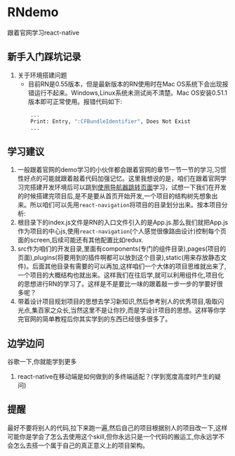 # RNdemo
跟着官网学习react-native

## 新手入门踩坑记录

1. 关于环境搭建问题
    - 目前RN是0.55版本，但是最新版本的RN使用时在Mac OS系统下会出现报错运行不起来。Windows,Linux系统未测试尚不清楚。Mac OS安装0.51.1版本即可正常使用。报错代码如下:<br>
    ```bash
        ...
        Print: Entry, ":CFBundleIdentifier", Does Not Exist
        ...
    ```    

## 学习建议

1. 一般跟着官网的demo学习的小伙伴都会跟着官网的章节一节一节的学习,习惯性好点的可能就跟着敲着代码加强记忆。这里我想说的是，咱们在跟着官网学习完搭建开发环境后可以跳到[使用导航器跳转页面](https://reactnative.cn/docs/0.51/navigation.html#content)学习，试想一下我们在开发的时候搭建完项目后,是不是要从首页开始开发,一个项目的结构树先想象出来。所以咱们可以先用`react-navigation`将项目的目录划分出来。按本项目分析:
2. 根目录下的index.js文件是RN的入口文件引入的是App.js.那么我们就把App.js作为项目的中心js,使用`react-navigation`(个人感觉很像路由设计)控制每个页面的screen,后续可能还有其他配置比如redux. 
3. src作为咱们的开发目录,里面有components(专门的组件目录),pages(项目的页面),plugins(将要用到的插件啊都可以放到这个目录),static(用来存放静态文件)。后面其他目录有需要的可以再加,这样咱们一个大体的项目思维就出来了,一个项目的大概结构也就出来。这样我们在往后学,就可以利用组件化,项目化的思想进行RN的学习了。这样是不是要比一味的跟着敲一步一步的学要好很多呢？
4. 带着设计项目规划项目的思想去学习新知识,然后参考别人的优秀项目,吸取闪光点,集百家之众长,当然这里不是让你抄,而是学设计项目的思想。这样等你学完官网的简单教程后你其实学到的东西已经很多很多了。

## 边学边问

谷歌一下,你就能学到更多 
1. react-native在移动端是如何做到的多终端适配？(学到宽度高度时产生的疑问)   

## 提醒

最好不要将别人的代码,拉下来跑一遍,然后自己的项目根据别人的项目改一下,这样可能你是学会了怎么去使用这个skill,但你永远只是一个代码的搬运工,你永远学不会怎么去搭一个属于自己的真正意义上的项目架构。
